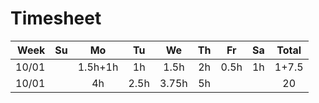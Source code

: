 # Timesheet



|  Week |  Su  |   Mo    |  Tu  |  We   |  Th  |  Fr  |  Sa  | Total |
| ----: | :--: | :-----: | :--: | :---: | :--: | :--: | :--: | :---: |
| 10/01 |      | 1.5h+1h |  1h  | 1.5h  |  2h  | 0.5h |  1h  | 1+7.5 |
| 10/01 |      |   4h    | 2.5h | 3.75h |  5h  |      |      |  20   |

